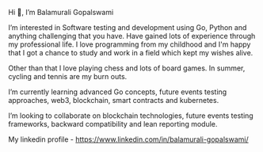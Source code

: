 Hi 👋, I’m Balamurali Gopalswami

I’m interested in Software testing and development using Go, Python and anything challenging that you have. Have gained lots of experience through my professional life. I love programming from my childhood and I'm happy that I got a chance to study and work in a field which kept my wishes alive.

Other than that I love playing chess and lots of board games. In summer, cycling and tennis are my burn outs.
  
I’m currently learning advanced Go concepts, future events testing approaches, web3, blockchain, smart contracts and kubernetes.
  
I’m looking to collaborate on blockchain technologies, future events testing frameworks, backward compatibility and lean reporting module.

My linkedin profile - https://www.linkedin.com/in/balamurali-gopalswami/

<!---
balamurali-gopalswami/balamurali-gopalswami is a ✨ special ✨ repository because its `README.md` (this file) appears on your GitHub profile.
You can click the Preview link to take a look at your changes.
--->
